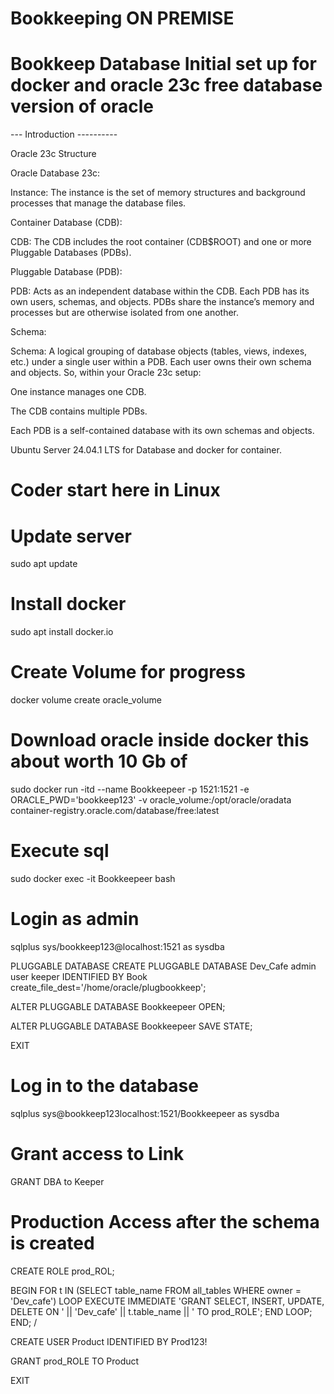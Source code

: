 # Bookkeeping ON PREMISE

# Bookkeep Database Initial set up for docker and oracle 23c free database version of oracle

--- Introduction ----------

Oracle 23c Structure

Oracle Database 23c:

Instance: The instance is the set of memory structures and background processes that manage the database files.

Container Database (CDB):

CDB: The CDB includes the root container (CDB$ROOT) and one or more Pluggable Databases (PDBs).

Pluggable Database (PDB):

PDB: Acts as an independent database within the CDB. Each PDB has its own users, schemas, and objects. PDBs share the instance’s memory and processes but are otherwise isolated from one another.

Schema:

Schema: A logical grouping of database objects (tables, views, indexes, etc.) under a single user within a PDB. Each user owns their own schema and objects. So, within your Oracle 23c setup:

One instance manages one CDB.

The CDB contains multiple PDBs.

Each PDB is a self-contained database with its own schemas and objects.

Ubuntu Server 24.04.1 LTS for Database and docker for container.

# Coder start here in Linux 
# Update server

sudo apt update


#  Install docker

sudo apt install docker.io


# Create Volume for progress 

docker volume create oracle_volume


 #  Download oracle inside docker this about worth 10 Gb of

sudo docker run -itd --name Bookkeepeer -p 1521:1521 -e ORACLE_PWD='bookkeep123' -v oracle_volume:/opt/oracle/oradata container-registry.oracle.com/database/free:latest

 #  Execute sql

sudo docker exec -it Bookkeepeer bash


#  Login as admin 

sqlplus sys/bookkeep123@localhost:1521 as sysdba


PLUGGABLE DATABASE CREATE PLUGGABLE DATABASE Dev_Cafe admin user keeper IDENTIFIED BY Book create_file_dest='/home/oracle/plugbookkeep';

ALTER PLUGGABLE DATABASE Bookkeepeer OPEN; 

ALTER PLUGGABLE DATABASE Bookkeepeer SAVE STATE; 

EXIT


 #  Log in to the database

sqlplus sys@bookkeep123localhost:1521/Bookkeepeer as sysdba


 # Grant access to Link 

GRANT DBA to Keeper


 #  Production Access after the schema is created

CREATE ROLE prod_ROL;

BEGIN FOR t IN (SELECT table_name FROM all_tables WHERE owner = 'Dev_cafe') LOOP EXECUTE IMMEDIATE 'GRANT SELECT, INSERT, UPDATE, DELETE ON ' || 'Dev_cafe' || t.table_name || ' TO prod_ROLE'; END LOOP; END; /

CREATE USER Product IDENTIFIED BY Prod123!

GRANT prod_ROLE TO Product

EXIT


